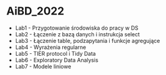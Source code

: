 # AiBD_2022

- Lab1 - Przygotowanie środowiska do pracy w DS
- Lab2 - Łączenie z bazą danych i instrukcja select 
- Lab3 - Łączenie table, podzapytania i funkcje agregujące 
- Lab4 - Wyrażenia regularne 
- Lab5 - TIER protocol i Tidy Data
- Lab6 - Exploratory Data Analysis
- Lab7 - Modele liniowe


